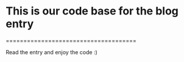 # This is our code base for the blog entry
=====================================

Read the entry and enjoy the code :)
